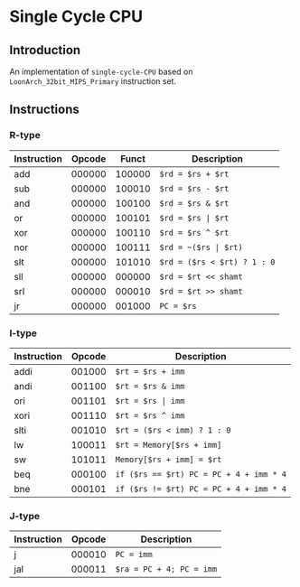 # Single Cycle CPU

## Introduction

An implementation of `single-cycle-CPU` based on `LoonArch_32bit_MIPS_Primary` instruction set.

## Instructions

### R-type

| Instruction | Opcode | Funct  | Description |
| ----------- | ------ | -----  | ----------- |
| add         | 000000 | 100000 | `$rd = $rs + $rt` |
| sub         | 000000 | 100010 | `$rd = $rs - $rt` |
| and         | 000000 | 100100 | `$rd = $rs & $rt` |
| or          | 000000 | 100101 | `$rd = $rs \| $rt` |
| xor         | 000000 | 100110 | `$rd = $rs ^ $rt` |
| nor         | 000000 | 100111 | `$rd = ~($rs \| $rt)` |
| slt         | 000000 | 101010 | `$rd = ($rs < $rt) ? 1 : 0` |
| sll         | 000000 | 000000 | `$rd = $rt << shamt` |
| srl         | 000000 | 000010 | `$rd = $rt >> shamt` |
| jr          | 000000 | 001000 | `PC = $rs` |

### I-type

| Instruction | Opcode | Description |
| ----------- | ------ | ----------- |
| addi        | 001000 | `$rt = $rs + imm` |
| andi        | 001100 | `$rt = $rs & imm` |
| ori         | 001101 | `$rt = $rs \| imm` |
| xori        | 001110 | `$rt = $rs ^ imm` |
| slti        | 001010 | `$rt = ($rs < imm) ? 1 : 0` |
| lw          | 100011 | `$rt = Memory[$rs + imm]` |
| sw          | 101011 | `Memory[$rs + imm] = $rt` |
| beq         | 000100 | `if ($rs == $rt) PC = PC + 4 + imm * 4` |
| bne         | 000101 | `if ($rs != $rt) PC = PC + 4 + imm * 4` |

### J-type

| Instruction | Opcode | Description |
| ----------- | ------ | ----------- |
| j           | 000010 | `PC = imm` |
| jal         | 000011 | `$ra = PC + 4; PC = imm` |
